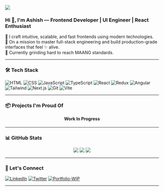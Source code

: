 <img src="https://capsule-render.vercel.app/api?type=waving&color=gradient&height=200&section=header&text=Ashish%20Kumar%20Mohan&fontSize=35&fontAlign=50&animation=fadeIn" />

### Hi 👋, I'm Ashish — Frontend Developer | UI Engineer | React Enthusiast

🔨 I craft intuitive, scalable, and fast frontends using modern technologies.  
🎯 On a mission to master full-stack engineering and build production-grade interfaces that feel ✨ alive.  
🚀 Currently grinding hard to reach MAANG standards.

---

### 🛠 Tech Stack  
![HTML](https://img.shields.io/badge/-HTML5-E34F26?style=flat&logo=html5&logoColor=white)
![CSS](https://img.shields.io/badge/-CSS3-1572B6?style=flat&logo=css3)
![JavaScript](https://img.shields.io/badge/-JavaScript-F7DF1E?style=flat&logo=javascript&logoColor=black)
![TypeScript](https://img.shields.io/badge/-TypeScript-3178C6?style=flat&logo=typescript&logoColor=white)
![React](https://img.shields.io/badge/-React-61DAFB?style=flat&logo=react&logoColor=black)
![Redux](https://img.shields.io/badge/-Redux-764ABC?style=flat&logo=redux&logoColor=white)
![Angular](https://img.shields.io/badge/-Angular-DD0031?style=flat&logo=angular&logoColor=white)
![Tailwind](https://img.shields.io/badge/-Tailwind-06B6D4?style=flat&logo=tailwindcss)
![Next.js](https://img.shields.io/badge/-Next.js-000?style=flat&logo=nextdotjs)
![Git](https://img.shields.io/badge/-Git-F05032?style=flat&logo=git)
![Vite](https://img.shields.io/badge/-Vite-646CFF?style=flat&logo=vite&logoColor=white)

---

### 📦 Projects I'm Proud Of

<h4 align="center"> Work In Progress </h4> 

---

### 📊 GitHub Stats

<p align="center">
  <img src="https://github-readme-stats.vercel.app/api?username=AshishKumarMohan&show_icons=true&theme=radical" />
  <img src="https://github-readme-streak-stats.herokuapp.com?user=AshishKumarMohan&theme=radical" />
  <img src="https://github-readme-stats.vercel.app/api/top-langs/?username=AshishKumarMohan&layout=compact&theme=radical" />
</p>

---

### 🔗 Let's Connect

[![LinkedIn](https://img.shields.io/badge/-LinkedIn-blue?style=flat&logo=linkedin)](https://linkedin.com/in/ashishkumarmohan)
[![Twitter](https://img.shields.io/badge/-Twitter-1DA1F2?style=flat&logo=twitter&logoColor=white)](https://twitter.com/ashishkumar_m5)
[![Portfolio-WIP](https://img.shields.io/badge/-Portfolio-000?style=flat&logo=vercel&logoColor=white)](https://linkedin.com/in/ashishkumarmohan)

---

